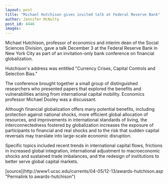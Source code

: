 ```yaml
---
layout: post
title: "Michael Hutchison gives invited talk at Federal Reserve Bank"
author: Jennifer McNulty
post_id: 4446
images:
---
```


<a name="content" id="content"></a>
<p>
  Michael Hutchison, professor of economics and interim dean of the Social Sciences Division, gave a talk December 3 at the Federal Reserve Bank in New York City as part of an invitation-only bank conference on financial globalization.
</p>
<p>
  Hutchison's address was entitled "Currency Crises, Capital Controls and Selection Bias."
</p>
<p>
  The conference brought together a small group of distinguished researchers who presented papers that explored the benefits and vulnerabilities arising from international capital mobility. Economics professor Michael Dooley was a discussant.
</p>
<p>
  Although financial globalization offers many potential benefits, including protection against national shocks, more efficient global allocation of resources, and improvements in international standards of living, the interconnectedness fostered by globalization increases the exposure of participants to financial and real shocks and to the risk that sudden capital reversals may translate into large-scale economic disruption.
</p>
<p>
  Specific topics included recent trends in international capital flows, frictions in increased global integration, international adjustment to macroeconomic shocks and sustained trade imbalances, and the redesign of institutions to better serve global capital markets.
</p>
[source](http://www1.ucsc.edu/currents/04-05/12-13/awards-hutchison.asp "Permalink to awards-hutchison")
